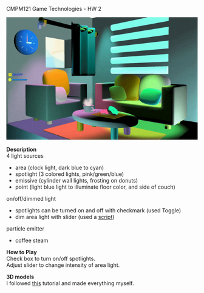 CMPM121 Game Technologies - HW 2  

![alt text](https://github.com/eggbiskit/neonroom/blob/master/hw2.gif)  

**Description**  
4 light sources

- area (clock light, dark blue to cyan)
- spotlight (3 colored lights, pink/green/blue)
- emissive (cylinder wall lights, frosting on donuts)
- point (light blue light to illuminate floor color, and side of couch)

on/off/dimmed light

- spotlights can be turned on and off with checkmark (used Toggle)
- dim area light with slider (used a [script](https://www.youtube.com/watch?v=T2tyoB5iwT8))

particle emitter

- coffee steam

**How to Play**  
Check box to turn on/off spotlights.  
Adjust slider to change intensity of area light.  

**3D models**  
I followed [this](https://www.youtube.com/watch?v=dEGJeVnWZAA) tutorial and made everything myself.
